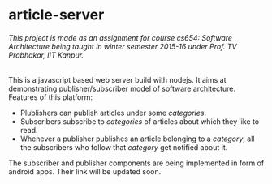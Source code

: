 # article-server

###### This project is made as an assignment for course cs654: Software Architecture being taught in winter semester 2015-16 under Prof. TV Prabhakar, IIT Kanpur.

This is a javascript based web server build with nodejs. It aims at demonstrating publisher/subscriber model of software architecture. Features of this platform:
* Plublishers can publish articles under some *categories*.
* Subscribers subscribe to *categories* of articles about which they like to read.
* Whenever a publisher publishes an article belonging to a *category*, all the subscribers who follow that *category* get notified about it.

The subscriber and publisher components are being implemented in form of android apps. Their link will be updated soon.
